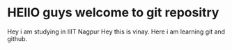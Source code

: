 # HEllO guys welcome to git repositry

Hey i am studying in IIIT Nagpur
Hey this is vinay.
Here i am learning git and github.
